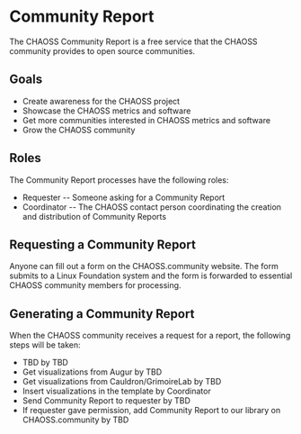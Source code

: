 # Community Report

The CHAOSS Community Report is a free service that the CHAOSS community provides to open source communities.

## Goals

* Create awareness for the CHAOSS project
* Showcase the CHAOSS metrics and software
* Get more communities interested in CHAOSS metrics and software
* Grow the CHAOSS community

## Roles

The Community Report processes have the following roles:

* Requester -- Someone asking for a Community Report
* Coordinator -- The CHAOSS contact person coordinating the creation and distribution of Community Reports

## Requesting a Community Report

Anyone can fill out a form on the CHAOSS.community website. The form submits to a Linux Foundation system and the form is forwarded to essential CHAOSS community members for processing.

## Generating a Community Report

When the CHAOSS community receives a request for a report, the following steps will be taken:

* TBD by TBD
* Get visualizations from Augur by TBD
* Get visualizations from Cauldron/GrimoireLab by TBD
* Insert visualizations in the template by Coordinator
* Send Community Report to requester by TBD
* If requester gave permission, add Community Report to our library on CHAOSS.community by TBD

